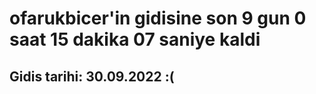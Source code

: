 # ofarukbicer'in gidisine son 9 gun 0 saat 15 dakika 07 saniye kaldi

## Gidis tarihi: 30.09.2022 :(